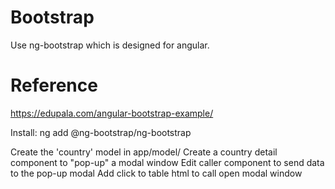 # Bootstrap

Use ng-bootstrap which is designed for angular.
# Reference
https://edupala.com/angular-bootstrap-example/

Install:
ng add @ng-bootstrap/ng-bootstrap

Create the 'country' model in app/model/
Create a country detail component to "pop-up" a modal window
Edit caller component to send data to the pop-up modal
Add click to table html to call open modal window
